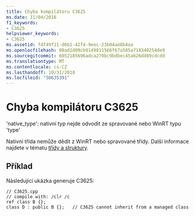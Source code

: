 ```yaml
---
title: Chyba kompilátoru C3625
ms.date: 11/04/2016
f1_keywords:
- C3625
helpviewer_keywords:
- C3625
ms.assetid: fdf49f21-d6b1-42f4-9eec-23b04ae8b4aa
ms.openlocfilehash: 08ad1d09cb9149811566f67a585a718340254de9
ms.sourcegitcommit: 6052185696adca270bc9bdbec45a626dd89cdcdd
ms.translationtype: MT
ms.contentlocale: cs-CZ
ms.lasthandoff: 10/31/2018
ms.locfileid: "50635391"
---
```

# <a name="compiler-error-c3625"></a>Chyba kompilátoru C3625

'native_type': nativní typ nejde odvodit ze spravované nebo WinRT typu 'type'

Nativní třída nemůže dědit z WinRT nebo spravované třídy. Další informace najdete v tématu [třídy a struktury](../../windows/classes-and-structs-cpp-component-extensions.md).

## <a name="example"></a>Příklad

Následující ukázka generuje C3625:

```
// C3625.cpp
// compile with: /clr /c
ref class B {};
class D : public B {};   // C3625 cannot inherit from a managed class
```
